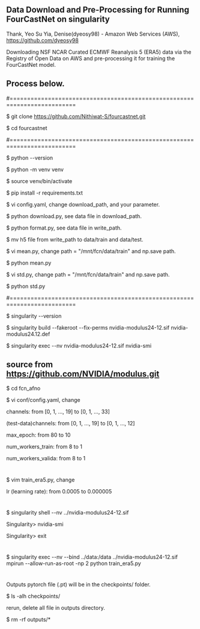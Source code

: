 ## Data Download and Pre-Processing for Running FourCastNet on singularity

Thank, Yeo Su Yia, Denise(dyeosy98) - Amazon Web Services (AWS), https://github.com/dyeosy98

Downloading NSF NCAR Curated ECMWF Reanalysis 5 (ERA5) data via the Registry of Open Data on AWS and pre-processing it for training the FourCastNet model.


## Process below.

#=========================================================================

$ git clone https://github.com/Nithiwat-S/fourcastnet.git

$ cd fourcastnet

#=========================================================================

$ python --version

$ python -m venv venv

$ source venv/bin/activate

$ pip install -r requirements.txt

$ vi config.yaml, change download_path, and your parameter.

$ python download.py, see data file in download_path.

$ python format.py, see data file in write_path.

$ mv h5 file from write_path to data/train and data/test.

$ vi mean.py, change path = "/mnt/fcn/data/train" and np.save path.

$ python mean.py

$ vi std.py, change path = "/mnt/fcn/data/train" and np.save path.

$ python std.py

#=========================================================================

$ singularity --version

$ singularity build --fakeroot --fix-perms nvidia-modulus24-12.sif nvidia-modulus24.12.def

$ singularity exec --nv nvidia-modulus24-12.sif nvidia-smi

## source from https://github.com/NVIDIA/modulus.git

$ cd fcn_afno

$ vi conf/config.yaml, change

channels: from [0, 1, …, 19] to [0, 1, …, 33]

(test-data)channels: from [0, 1, …, 19] to [0, 1, …, 12]

max_epoch: from 80 to 10

num_workers_train: from 8 to 1

num_workers_valida: from 8 to 1

#

$ vim train_era5.py, change

lr (learning rate): from 0.0005 to 0.000005

#

$ singularity shell --nv ../nvidia-modulus24-12.sif

Singularity> nvidia-smi

Singularity> exit

#

$ singularity exec --nv --bind ../data:/data ../nvidia-modulus24-12.sif mpirun --allow-run-as-root -np 2 python train_era5.py

#

Outputs pytorch file (.pt) will be in the checkpoints/ folder.

$ ls -alh checkpoints/

rerun, delete all file in outputs directory.

$ rm -rf outputs/*